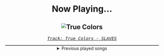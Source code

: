 <div align="center"> 
<h1>Now Playing...</h1>

![True Colors](https://i.scdn.co/image/ab67616d00001e0225d9c3799537cbf06ab5d88b)
--
_<samp><a href="https://open.spotify.com/track/0KsAoydnR06mSbOn8d3geR">Track: True Colors - SLAVES</a></samp>_

<div style="border: 1px #4B5054 solid"></div>
<details>
  <summary>
    Previous played songs
  </summary>
  <table>
    <thead>
      <tr>
        <th>
          Artist
        </th>
        <th>
          Song
        </th>
        <th>
          Link
        </th>
      </tr>
    </thead>
    <tbody>
      <tr><td>SLAVES</td><td>True Colors</td><td><a href="https://open.spotify.com/track/0KsAoydnR06mSbOn8d3geR">https://open.spotify.com/track/0KsAoydnR06mSbOn8d3geR</a></td></tr><tr><td>SLAVES</td><td>True Colors</td><td><a href="https://open.spotify.com/track/0KsAoydnR06mSbOn8d3geR">https://open.spotify.com/track/0KsAoydnR06mSbOn8d3geR</a></td></tr><tr><td>SLAVES</td><td>True Colors</td><td><a href="https://open.spotify.com/track/0KsAoydnR06mSbOn8d3geR">https://open.spotify.com/track/0KsAoydnR06mSbOn8d3geR</a></td></tr><tr><td>SLAVES</td><td>True Colors</td><td><a href="https://open.spotify.com/track/0KsAoydnR06mSbOn8d3geR">https://open.spotify.com/track/0KsAoydnR06mSbOn8d3geR</a></td></tr><tr><td>SLAVES</td><td>True Colors</td><td><a href="https://open.spotify.com/track/0KsAoydnR06mSbOn8d3geR">https://open.spotify.com/track/0KsAoydnR06mSbOn8d3geR</a></td></tr><tr><td>SLAVES</td><td>True Colors</td><td><a href="https://open.spotify.com/track/0KsAoydnR06mSbOn8d3geR">https://open.spotify.com/track/0KsAoydnR06mSbOn8d3geR</a></td></tr><tr><td>Dayseeker</td><td>Pale Moonlight</td><td><a href="https://open.spotify.com/track/1IQA1li1Io3D5WY6RNekD6">https://open.spotify.com/track/1IQA1li1Io3D5WY6RNekD6</a></td></tr><tr><td>Fit For A King</td><td>No Tomorrow</td><td><a href="https://open.spotify.com/track/0UZjd32VSW5KuI8kSHOVhK">https://open.spotify.com/track/0UZjd32VSW5KuI8kSHOVhK</a></td></tr><tr><td>SICK PUPPIES</td><td>FUCK 'EM ALL</td><td><a href="https://open.spotify.com/track/7gIJleEKJTRWLNiWzeGMES">https://open.spotify.com/track/7gIJleEKJTRWLNiWzeGMES</a></td></tr><tr><td>As The Structure Fails</td><td>Take My Life</td><td><a href="https://open.spotify.com/track/0Z2SbIiFi1a9R50sPADSSu">https://open.spotify.com/track/0Z2SbIiFi1a9R50sPADSSu</a></td></tr><tr><td>Blackbriar</td><td>The Fossilized Widow</td><td><a href="https://open.spotify.com/track/2ZVqxvCGkOHOqCq92Ekpsc">https://open.spotify.com/track/2ZVqxvCGkOHOqCq92Ekpsc</a></td></tr><tr><td>Machine Audios</td><td>Echoes of Destruction</td><td><a href="https://open.spotify.com/track/1IoQy5aorQ114SdfPnqk73">https://open.spotify.com/track/1IoQy5aorQ114SdfPnqk73</a></td></tr><tr><td>Caleb Hyles</td><td>Left Behind</td><td><a href="https://open.spotify.com/track/6tMih6p3qN7rVb9PuusE46">https://open.spotify.com/track/6tMih6p3qN7rVb9PuusE46</a></td></tr><tr><td>Lindsey Stirling</td><td>Unfolding [Feat. Rachel Platten]</td><td><a href="https://open.spotify.com/track/6ZDGsPSRWzlvAML7iEO3Gq">https://open.spotify.com/track/6ZDGsPSRWzlvAML7iEO3Gq</a></td></tr><tr><td>Annisokay</td><td>Into the Gray</td><td><a href="https://open.spotify.com/track/4R2UT8bVevr4tLHZpy03ei">https://open.spotify.com/track/4R2UT8bVevr4tLHZpy03ei</a></td></tr><tr><td>Bury Tomorrow</td><td>Forever The Night</td><td><a href="https://open.spotify.com/track/0WLQtuxBnuOYWB6RuQ8flr">https://open.spotify.com/track/0WLQtuxBnuOYWB6RuQ8flr</a></td></tr><tr><td>Smash Into Pieces</td><td>Paradise</td><td><a href="https://open.spotify.com/track/0QtYu8F2zWeMPk7bLB2Des">https://open.spotify.com/track/0QtYu8F2zWeMPk7bLB2Des</a></td></tr><tr><td>Erdling</td><td>Los los los</td><td><a href="https://open.spotify.com/track/0mJlv5Amthr5VvZ0XRXNQZ">https://open.spotify.com/track/0mJlv5Amthr5VvZ0XRXNQZ</a></td></tr><tr><td>Em Young</td><td>Hall of Kings</td><td><a href="https://open.spotify.com/track/2JuyHZavqtmRlDDvcz9SL4">https://open.spotify.com/track/2JuyHZavqtmRlDDvcz9SL4</a></td></tr><tr><td>Sleep Token</td><td>Damocles</td><td><a href="https://open.spotify.com/track/1ulH5PIntNj0ro2K69W4Fx">https://open.spotify.com/track/1ulH5PIntNj0ro2K69W4Fx</a></td></tr>
    </tbody>
  </table>
</details>

</div>
